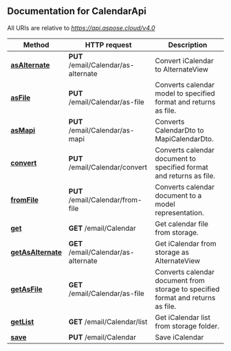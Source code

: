 ## Documentation for CalendarApi

All URIs are relative to *https://api.aspose.cloud/v4.0*

Method | HTTP request | Description
------ | ------------ | -----------
[**asAlternate**](CalendarApi.md#asAlternate) | **PUT** /email/Calendar/as-alternate | Convert iCalendar to AlternateView             
[**asFile**](CalendarApi.md#asFile) | **PUT** /email/Calendar/as-file | Converts calendar model to specified format and returns as file.             
[**asMapi**](CalendarApi.md#asMapi) | **PUT** /email/Calendar/as-mapi | Converts CalendarDto to MapiCalendarDto.             
[**convert**](CalendarApi.md#convert) | **PUT** /email/Calendar/convert | Converts calendar document to specified format and returns as file.             
[**fromFile**](CalendarApi.md#fromFile) | **PUT** /email/Calendar/from-file | Converts calendar document to a model representation.             
[**get**](CalendarApi.md#get) | **GET** /email/Calendar | Get calendar file from storage.             
[**getAsAlternate**](CalendarApi.md#getAsAlternate) | **GET** /email/Calendar/as-alternate | Get iCalendar from storage as AlternateView             
[**getAsFile**](CalendarApi.md#getAsFile) | **GET** /email/Calendar/as-file | Converts calendar document from storage to specified format and returns as file.             
[**getList**](CalendarApi.md#getList) | **GET** /email/Calendar/list | Get iCalendar list from storage folder.             
[**save**](CalendarApi.md#save) | **PUT** /email/Calendar | Save iCalendar             
